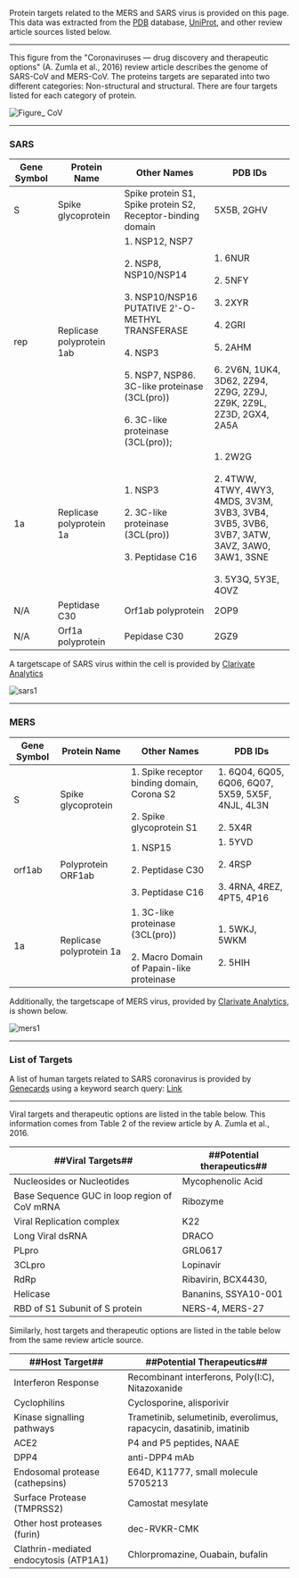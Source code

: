 Protein targets related to the MERS and SARS virus is provided on this page. This data was extracted from the [PDB](https://www.rcsb.org/) database, [UniProt](https://www.uniprot.org/), and other review article sources listed below.

---

This figure from the "Coronaviruses — drug discovery and therapeutic options" (A. Zumla et al., 2016) review article describes the genome of SARS-CoV and MERS-CoV. The proteins targets are separated into two different categories: Non-structural and structural. There are four targets listed for each category of protein.

![Figure_ CoV](http://ghddiai.oss-cn-zhangjiakou.aliyuncs.com/file/file_targets2016fig1.jpg)

---

### SARS
| Gene Symbol | Protein Name              | Other Names                                                                                                                                                                                | PDB IDs                                                                                                                         |
|-------------|---------------------------|--------------------------------------------------------------------------------------------------------------------------------------------------------------------------------------------|---------------------------------------------------------------------------------------------------------------------------------|
| S           | Spike glycoprotein        | Spike protein S1, Spike protein S2, <br>Receptor-binding domain                                                                                                                            | 5X5B, 2GHV                                                                                                                      |
| rep         | Replicase polyprotein 1ab | 1. NSP12, NSP7<br><br>2. NSP8, NSP10/NSP14<br><br>3. NSP10/NSP16 PUTATIVE 2'-O-METHYL TRANSFERASE<br><br>4. NSP3<br><br>5. NSP7, NSP86. 3C-like proteinase (3CL(pro))<br><br>6. 3C-like proteinase (3CL(pro)); | 1. 6NUR<br><br>2. 5NFY<br><br>3. 2XYR <br><br>4. 2GRI<br><br>5. 2AHM<br><br>6. 2V6N, 1UK4, 3D62, 2Z94, 2Z9G, 2Z9J, 2Z9K, 2Z9L, 2Z3D, 2GX4, 2A5A     |
| 1a          | Replicase polyprotein 1a  | 1. NSP3 <br><br>2. 3C-like proteinase (3CL(pro)) <br><br>3. Peptidase C16                                                                                                                          | 1. 2W2G <br><br>2. 4TWW, 4TWY, 4WY3, 4MDS, 3V3M, 3VB3, 3VB4, 3VB5, 3VB6, 3VB7, 3ATW, 3AVZ, 3AW0, 3AW1, 3SNE <br><br>3. 5Y3Q, 5Y3E, 4OVZ |
| N/A         | Peptidase C30             | Orf1ab polyprotein                                                                                                                                                                         | 2OP9                                                                                                                            |
| N/A         | Orf1a polyprotein         | Pepidase C30                                                                                                                                                                               | 2GZ9                                                                                                                            |

A targetscape of SARS virus within the cell is provided by [Clarivate Analytics](http://clarivate.com.cn/coronavirus-resources/drug031.htm)

![sars1](http://ghddiai.oss-cn-zhangjiakou.aliyuncs.com/file/file_target_sars.png)

---

### MERS
| Gene Symbol | Protein Name             | Other Names                                                                       | PDB IDs                                                    |
|-------------|--------------------------|-----------------------------------------------------------------------------------|------------------------------------------------------------|
| S           | Spike glycoprotein       | 1. Spike receptor binding domain, Corona S2<br><br>2. Spike glycoprotein S1       | 1. 6Q04, 6Q05, 6Q06, 6Q07, 5X59, 5X5F, 4NJL, 4L3N <br><br>2. 5X4R |
| orf1ab      | Polyprotein ORF1ab       | 1. NSP15<br><br>2. Peptidase C30<br><br>3.  Peptidase C16                                 | 1. 5YVD<br><br>2. 4RSP<br><br>3. 4RNA, 4REZ, 4PT5, 4P16            |
| 1a          | Replicase polyprotein 1a | 1. 3C-like proteinase (3CL(pro))<br><br>2. Macro Domain of Papain-like proteinase | 1. 5WKJ, 5WKM<br><br>2. 5HIH                               |

Additionally, the targetscape of MERS virus, provided by [Clarivate Analytics](http://clarivate.com.cn/coronavirus-resources/drug031.htm), is shown below.

![mers1](http://ghddiai.oss-cn-zhangjiakou.aliyuncs.com/file/file_target_mers.png)

---

### List of Targets

A list of human targets related to SARS coronavirus is provided by [Genecards](https://www.genecards.org) using a keyword search query: [Link](https://www.genecards.org/Search/Keyword?queryString=SARS)

---

Viral targets and therapeutic options are listed in the table below. This information comes from Table 2 of the review article by A. Zumla et al., 2016. 


| ##Viral Targets##                            | ##Potential therapeutics## |
|----------------------------------------------|----------------------------|
| Nucleosides or Nucleotides                   | Mycophenolic Acid          |
| Base Sequence GUC in loop region of CoV mRNA | Ribozyme                   |
| Viral Replication complex                    | K22                        |
| Long Viral dsRNA                             | DRACO                      |
| PLpro                                        | GRL0617                    |
| 3CLpro                                       | Lopinavir                  |
| RdRp                                         | Ribavirin, BCX4430,        |
| Helicase                                     | Bananins, SSYA10-001       |
| RBD of S1 Subunit of S protein               | NERS-4, MERS-27            |


Similarly, host targets and therapeutic options are listed in the table below from the same review article source. 

| ##Host Target##                        | ##Potential Therapeutics##                                          |
|----------------------------------------|---------------------------------------------------------------------|
| Interferon Response                    | Recombinant interferons, Poly(I:C), Nitazoxanide                    |
| Cyclophilins                           | Cyclosporine, alisporivir                                           |
| Kinase signalling pathways             | Trametinib, selumetinib, everolimus, rapacycin, dasatinib, imatinib |
| ACE2                                   | P4 and P5 peptides, NAAE                                            |
| DPP4                                   | anti-DPP4 mAb                                                       |
| Endosomal protease (cathepsins)        | E64D, K11777, small molecule 5705213                                |
| Surface Protease (TMPRSS2)             | Camostat mesylate                                                   |
| Other host proteases (furin)           | dec-RVKR-CMK                                                        |
| Clathrin-mediated endocytosis (ATP1A1) | Chlorpromazine, Ouabain, bufalin                                    |
